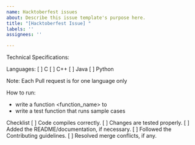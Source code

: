 ```yaml
---
name: Hacktoberfest issues
about: Describe this issue template's purpose here.
title: "[Hacktoberfest Issue] "
labels: ''
assignees: ''

---
```


Technical Specifications:


Languages:
[ ] C
[ ] C++
[ ] Java
[ ] Python

Note: Each Pull request is for one language only

How to run:
- write a function <function_name> to <task>
- write a test function that runs sample cases

Checklist
[ ] Code compiles correctly.
[ ] Changes are tested properly.
[ ] Added the README/documentation, if necessary.
[ ] Followed the Contributing guidelines.
[ ] Resolved merge conflicts, if any.

